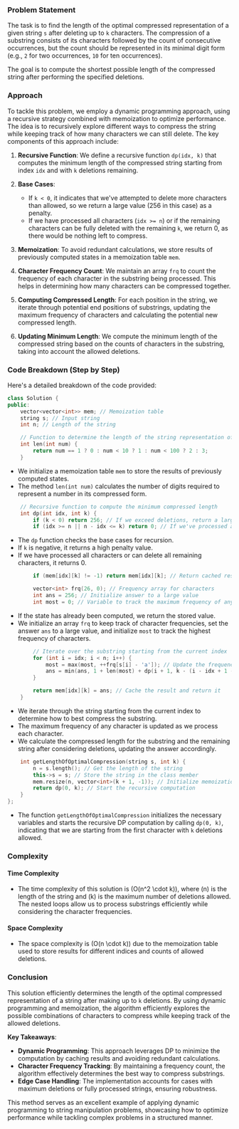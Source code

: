 ### Problem Statement

The task is to find the length of the optimal compressed representation of a given string `s` after deleting up to `k` characters. The compression of a substring consists of its characters followed by the count of consecutive occurrences, but the count should be represented in its minimal digit form (e.g., `2` for two occurrences, `10` for ten occurrences). 

The goal is to compute the shortest possible length of the compressed string after performing the specified deletions.

### Approach

To tackle this problem, we employ a dynamic programming approach, using a recursive strategy combined with memoization to optimize performance. The idea is to recursively explore different ways to compress the string while keeping track of how many characters we can still delete. The key components of this approach include:

1. **Recursive Function**: We define a recursive function `dp(idx, k)` that computes the minimum length of the compressed string starting from index `idx` and with `k` deletions remaining.

2. **Base Cases**:
   - If `k < 0`, it indicates that we've attempted to delete more characters than allowed, so we return a large value (256 in this case) as a penalty.
   - If we have processed all characters (`idx >= n`) or if the remaining characters can be fully deleted with the remaining `k`, we return 0, as there would be nothing left to compress.

3. **Memoization**: To avoid redundant calculations, we store results of previously computed states in a memoization table `mem`.

4. **Character Frequency Count**: We maintain an array `frq` to count the frequency of each character in the substring being processed. This helps in determining how many characters can be compressed together.

5. **Computing Compressed Length**: For each position in the string, we iterate through potential end positions of substrings, updating the maximum frequency of characters and calculating the potential new compressed length.

6. **Updating Minimum Length**: We compute the minimum length of the compressed string based on the counts of characters in the substring, taking into account the allowed deletions.

### Code Breakdown (Step by Step)

Here's a detailed breakdown of the code provided:

```cpp
class Solution {
public:
    vector<vector<int>> mem; // Memoization table
    string s; // Input string
    int n; // Length of the string

    // Function to determine the length of the string representation of a number
    int len(int num) {
        return num == 1 ? 0 : num < 10 ? 1 : num < 100 ? 2 : 3;
    }
```
- We initialize a memoization table `mem` to store the results of previously computed states.
- The method `len(int num)` calculates the number of digits required to represent a number in its compressed form.

```cpp
    // Recursive function to compute the minimum compressed length
    int dp(int idx, int k) {
        if (k < 0) return 256; // If we exceed deletions, return a large value
        if (idx >= n || n - idx <= k) return 0; // If we've processed all characters or can delete all remaining characters, return 0
```
- The `dp` function checks the base cases for recursion.
- If `k` is negative, it returns a high penalty value.
- If we have processed all characters or can delete all remaining characters, it returns 0.

```cpp
        if (mem[idx][k] != -1) return mem[idx][k]; // Return cached result if already computed

        vector<int> frq(26, 0); // Frequency array for characters
        int ans = 256; // Initialize answer to a large value
        int most = 0; // Variable to track the maximum frequency of any character
```
- If the state has already been computed, we return the stored value.
- We initialize an array `frq` to keep track of character frequencies, set the answer `ans` to a large value, and initialize `most` to track the highest frequency of characters.

```cpp
        // Iterate over the substring starting from the current index
        for (int i = idx; i < n; i++) {
            most = max(most, ++frq[s[i] - 'a']); // Update the frequency of the current character
            ans = min(ans, 1 + len(most) + dp(i + 1, k - (i - idx + 1 - most))); // Calculate compressed length
        }

        return mem[idx][k] = ans; // Cache the result and return it
    }
```
- We iterate through the string starting from the current index to determine how to best compress the substring.
- The maximum frequency of any character is updated as we process each character.
- We calculate the compressed length for the substring and the remaining string after considering deletions, updating the answer accordingly.

```cpp
    int getLengthOfOptimalCompression(string s, int k) {
        n = s.length(); // Get the length of the string
        this->s = s; // Store the string in the class member
        mem.resize(n, vector<int>(k + 1, -1)); // Initialize memoization table
        return dp(0, k); // Start the recursive computation
    }
};
```
- The function `getLengthOfOptimalCompression` initializes the necessary variables and starts the recursive DP computation by calling `dp(0, k)`, indicating that we are starting from the first character with `k` deletions allowed.

### Complexity

#### Time Complexity
- The time complexity of this solution is \(O(n^2 \cdot k)\), where \(n\) is the length of the string and \(k\) is the maximum number of deletions allowed. The nested loops allow us to process substrings efficiently while considering the character frequencies.

#### Space Complexity
- The space complexity is \(O(n \cdot k)\) due to the memoization table used to store results for different indices and counts of allowed deletions.

### Conclusion

This solution efficiently determines the length of the optimal compressed representation of a string after making up to `k` deletions. By using dynamic programming and memoization, the algorithm efficiently explores the possible combinations of characters to compress while keeping track of the allowed deletions.

**Key Takeaways**:
- **Dynamic Programming**: This approach leverages DP to minimize the computation by caching results and avoiding redundant calculations.
- **Character Frequency Tracking**: By maintaining a frequency count, the algorithm effectively determines the best way to compress substrings.
- **Edge Case Handling**: The implementation accounts for cases with maximum deletions or fully processed strings, ensuring robustness.

This method serves as an excellent example of applying dynamic programming to string manipulation problems, showcasing how to optimize performance while tackling complex problems in a structured manner.